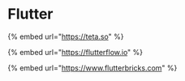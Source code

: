 # Flutter

{% embed url="https://teta.so" %}

{% embed url="https://flutterflow.io" %}

{% embed url="https://www.flutterbricks.com" %}

